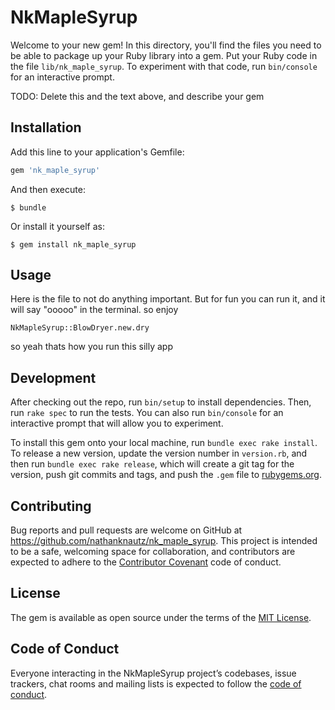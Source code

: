 # NkMapleSyrup

Welcome to your new gem! In this directory, you'll find the files you need to be able to package up your Ruby library into a gem. Put your Ruby code in the file `lib/nk_maple_syrup`. To experiment with that code, run `bin/console` for an interactive prompt.

TODO: Delete this and the text above, and describe your gem

## Installation

Add this line to your application's Gemfile:

```ruby
gem 'nk_maple_syrup'
```

And then execute:

    $ bundle

Or install it yourself as:

    $ gem install nk_maple_syrup

## Usage

Here is the file to not do anything important. But for fun you can run it, and it will say "ooooo" in the terminal. so enjoy

```
NkMapleSyrup::BlowDryer.new.dry
```

so yeah thats how you run this silly app
## Development

After checking out the repo, run `bin/setup` to install dependencies. Then, run `rake spec` to run the tests. You can also run `bin/console` for an interactive prompt that will allow you to experiment.

To install this gem onto your local machine, run `bundle exec rake install`. To release a new version, update the version number in `version.rb`, and then run `bundle exec rake release`, which will create a git tag for the version, push git commits and tags, and push the `.gem` file to [rubygems.org](https://rubygems.org).

## Contributing

Bug reports and pull requests are welcome on GitHub at https://github.com/nathanknautz/nk_maple_syrup. This project is intended to be a safe, welcoming space for collaboration, and contributors are expected to adhere to the [Contributor Covenant](http://contributor-covenant.org) code of conduct.

## License

The gem is available as open source under the terms of the [MIT License](https://opensource.org/licenses/MIT).

## Code of Conduct

Everyone interacting in the NkMapleSyrup project’s codebases, issue trackers, chat rooms and mailing lists is expected to follow the [code of conduct](https://github.com/[USERNAME]/nk_maple_syrup/blob/master/CODE_OF_CONDUCT.md).
